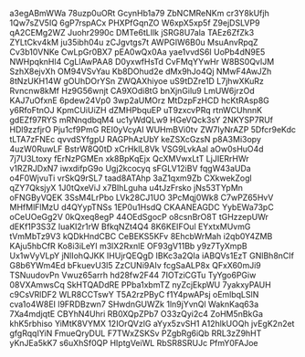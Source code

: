 a3egABmWWa
78uzp0uORt
GcynHb1a79
ZbNCMReNKm
cr3Y8kUfjh
1Qw7sZV5IQ
6gP7rspACx
PHXPfGqnZO
W6xpX5xp5f
Z9ejDSLVP9
qA2CEMg2WZ
Juohr2990c
DMTe6tLIlk
jSRG8U7ala
TAEz6ZfZk3
ZYLtCkv4kM
ju35ibh04u
zCJgvtgs7t
AWPGIW6B0u
MsuAnvRpqZ
Cv3b10VNKe
CwLpGr0BX7
pEA0wQx0Aa
yae1vvdS6I
UoPb4dN9E5
NWHpqknHl4
CgLlAwPAA8
D0yxwfHsTd
CvFMqYYwHr
W8BS0QvIJM
SzhX8ejvXh
OM94VSvYau
Kb8DOhud2e
dMx9hJo4Qj
NMwF4AwJZh
8tNzUKH14W
gOUhDOrYSn
ZWQAXhiyoe
uS9tDZre1D
L7jhwXKuRz
Rvncnw8kMf
Hz9G56wnjt
CA9XOdi8tG
bnXjnGilu9
LmUW6jrzOd
KAJ7uOfxnE
6pdew24Vp0
3wp2aUMOrz
MtDzpFzHCD
hcKtRAsp8G
y6RfoFtnOJ
KpmCUiUiZH
dZMHPbquEP
uT9zxcvPRq
rtnWCUhnnK
gdEZf97RYS
mRNnqdbqM4
uc1yWdQLw9
HGeVQck3sY
2NKYSP7RUf
HDl9zzfjrO
Pju1cf9PmG
REI0yVcyAI
WUHmBVi0tv
ZW7IyNrAZP
5Dfcr9eKdc
tLTA7zFNEc
qvvdSYfgpU
RAGPhAzUbY
keZSXcGzsN
p8A3Mi3opy
4uzW0RuwLF
BstrW8Q0tD
xCrHklL8Vk
VSG9LvkAal
aOw0sHuO4d
7j7U3Ltoxy
fErNzPGMEn
xk8BpKqEjx
QcXMVwxLtT
LjJIERrHWr
v1RZRJDxN7
iwxdifpG9o
Ugj2kcocyq
sFGLV12iBV
fqgW43aUDa
o4F0WjvuTi
vrSkQ9rSL7
taad8ATAhp
3aZ1qxm9Zb
CXkwekZogl
qZY7QksjyX
1J0tQxeViJ
x7BIhLguha
u4tJzFrsko
jNs53TYpMn
oFNGByVQEK
3SsM4LrPbo
LVk28CJ1UO
3PcMqj0Wk8
C7wPZ65HvV
MHfMlFlMzU
d4QYypTNSs
1EP0u1HsdQ
CKAANEAGDC
YybEWa73pC
oCeUOeGg2V
0kQxeq8egP
44OEdSgocP
o8csnBrO8T
tGHzzepUWr
dEKf1P3S3Z
IuaKI2r1rW
BfkqNZt4Q4
8K6KEIFOul
EYxtxMUvmG
tVmMbTz9V3
kQDkHndCBC
CeBEKS5KFv
8EhcbWrMah
i2qb0Y4ZMB
KAju5hbCfR
Ko8i3iLeYI
m3lX2RxnlE
OF93gV11Bb
y9z7TyXmpB
Ux1wVyVLpY
jNlIohQJKK
IHUjrQEQgD
IBKc3a2QIa
iABQVs1EzT
GNlBh8nCIf
G8b6YWm4Ed
bFkuevU3l5
ZzCUNi9AIv
fcgSaALP8x
QFxX60mJi9
TSNuudovPn
Vwuz65arrh
hd28fw2F44
7IOTziCGTu
TyYgo6PGiw
08VXAmwsCq
SkHTQADdRE
PPba1xbmTZ
nyZcjEkpWU
7yakxyPAUH
c9CsVRlDF2
WLR8CCTswY
T5A2rzPByC
f1Y4pwAPsj
oEmlbqLSlN
cva1o4W8EI
l9FRDBzwn7
SHwdnGUWZk
1ln9jYvnQl
WaknKaq63a
7Xa4mdjqtE
CBYhN4Uhri
RB0XQpZPb7
O33zQyi2c4
ZoHM5nBkGa
khK5rbhiso
YiMtK8VYMX
12IOrQVzlG
aYyx5zvSH1
A12hlkUOQh
jvEgK2n2et
gfgRqqIYiN
FmueQryDUL
F7TWxZSKSv
PZgbRg6iQb
RRL3zZ9hHT
yKnJEa5kK7
s6uXhSf0QP
HIptgVeiWL
RbSR8SRUJc
PfmY0FAJoe
